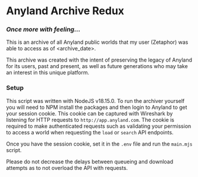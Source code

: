 # Anyland Archive Redux

### _Once more with feeling..._

This is an archive of all Anyland public worlds that my user (Zetaphor) was able to access as of <archive_date>.

This archive was created with the intent of preserving the legacy of Anyland for its users, past and present, as well as future generations who may take an interest in this unique platform.

### Setup

This script was written with NodeJS v18.15.0. To run the archiver yourself you will need to NPM install the packages and then login to Anyland to get your session cookie. This cookie can be captured with Wireshark by listening for HTTP requests to `http://app.anyland.com`. The cookie is required to make authenticated requests such as validating your permission to access a world when requesting the `load` or `search` API endpoints.

Once you have the session cookie, set it in the `.env` file and run the `main.mjs` script.

Please do not decrease the delays between queueing and download attempts as to not overload the API with requests.

